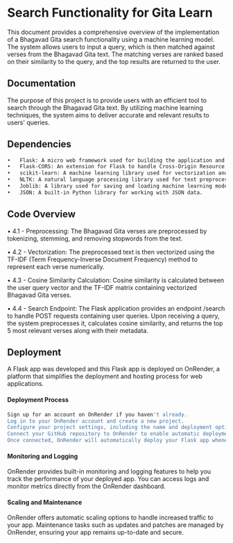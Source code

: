 
# Search Functionality for Gita Learn

This document provides a comprehensive overview of the implementation of a Bhagavad Gita search functionality using a machine learning model. The system allows users to input a query, which is then matched against verses from the Bhagavad Gita text. The matching verses are ranked based on their similarity to the query, and the top results are returned to the user.




## Documentation

The purpose of this project is to provide users with an efficient tool to search through the Bhagavad Gita text. By utilizing machine learning techniques, the system aims to deliver accurate and relevant results to users' queries.

## Dependencies

```bash
•	Flask: A micro web framework used for building the application and handling HTTP requests.
•	Flask-CORS: An extension for Flask to handle Cross-Origin Resource Sharing (CORS) headers.
•	scikit-learn: A machine learning library used for vectorization and cosine similarity calculations.
•	NLTK: A natural language processing library used for text preprocessing.
•	Joblib: A library used for saving and loading machine learning models.
•	JSON: A built-in Python library for working with JSON data.

```




## Code Overview

•	4.1 - Preprocessing:
   The Bhagavad Gita verses are preprocessed by tokenizing, stemming, and removing stopwords from the text.

•	4.2 - Vectorization:
    The preprocessed text is then vectorized using the TF-IDF (Term Frequency-Inverse Document Frequency) method to represent each verse numerically.

•	4.3 - Cosine Similarity Calculation:
    Cosine similarity is calculated between the user query vector and the TF-IDF matrix containing vectorized Bhagavad Gita verses.

•	4.4 - Search Endpoint:
    The Flask application provides an endpoint /search to handle POST requests containing user queries.
    Upon receiving a query, the system preprocesses it, calculates cosine similarity, and returns the top 5 most relevant verses along with their metadata.


## Deployment

A Flask app was developed and this Flask app is deployed on OnRender, a platform that simplifies the deployment and hosting process for web applications.

#### Deployment Process
```bash
Sign up for an account on OnRender if you haven't already.
Log in to your OnRender account and create a new project.
Configure your project settings, including the name and deployment options.
Connect your GitHub repository to OnRender to enable automatic deployments.
Once connected, OnRender will automatically deploy your Flask app whenever changes are pushed to the connected GitHub repository.

```

#### Monitoring and Logging
OnRender provides built-in monitoring and logging features to help you track the performance of your deployed app. You can access logs and monitor metrics directly from the OnRender dashboard.

#### Scaling and Maintenance

OnRender offers automatic scaling options to handle increased traffic to your app. Maintenance tasks such as updates and patches are managed by OnRender, ensuring your app remains up-to-date and secure.






